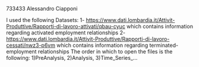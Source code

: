 733433 Alessandro Ciapponi

I used the following Datasets: 1- https://www.dati.lombardia.it/Attivit-Produttive/Rapporti-di-lavoro-attivati/qbau-cyuc which contains information regarding activated employment relationships 
2- https://www.dati.lombardia.it/Attivit-Produttive/Rapporti-di-lavoro-cessati/nwz3-p6vm which contains information regarding terminated-employment relationships 
The order in which to open the files is the following: 1)PreAnalysis, 2)Analysis, 3)Time_Series_...
